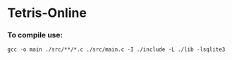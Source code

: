 # Tetris-Online

### To compile use:
```
gcc -o main ./src/**/*.c ./src/main.c -I ./include -L ./lib -lsqlite3
```